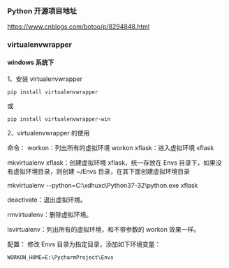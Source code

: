 ### Python 开源项目地址

https://www.cnblogs.com/botoo/p/8294848.html


### virtualenvwrapper 

#### windows 系统下

1、安装 virtualenvwrapper
```angularjs
pip install virtualenvwrapper
```
或
```angularjs
pip install virtualenvwrapper-win
```
2、virtualenvwrapper 的使用

命令：
workon：列出所有的虚拟环境
workon xflask：进入虚拟环境 xflask

mkvirtualenv xflask：创建虚拟环境 xflask，统一存放在 Envs 目录下，如果没有虚拟环境目录，则创建 ~/Envs 目录，在其下面创建虚拟环境目录

mkvirtualenv --python=C:\xdhuxc\Python37-32\python.exe xflask

deactivate：退出虚拟环境。

rmvirtualenv：删除虚拟环境。

lsvirtualenv：列出所有的虚拟环境，和不带参数的 workon 效果一样。

配置：
修改 Envs 目录为指定目录，添加如下环境变量：
```angularjs
WORKON_HOME=E:\PycharmProject\Envs
```



